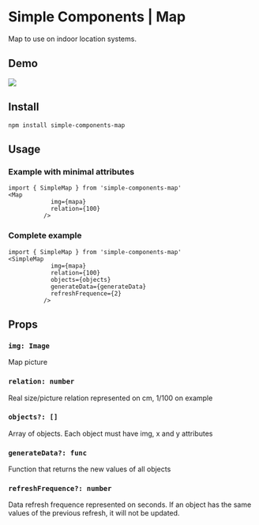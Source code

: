 # Simple Components | Map

Map to use on indoor location systems.


## Demo


![](https://anonymousart.s3.amazonaws.com/ezgif.com-gif-maker+(1).gif)


## Install

```
npm install simple-components-map
```

## Usage
### Example with minimal attributes
```
import { SimpleMap } from 'simple-components-map'
<Map
            img={mapa}
            relation={100}
          />
```

### Complete example
```
import { SimpleMap } from 'simple-components-map'
<SimpleMap
            img={mapa}
            relation={100}
            objects={objects}
            generateData={generateData}
            refreshFrequence={2}
          />
```

## Props
### `img: Image`
Map picture
### `relation: number`
Real size/picture relation represented on cm,  1/100 on example
### `objects?: []`
Array of objects. Each object must have img, x and y attributes
### `generateData?: func`
Function that returns the new values of all objects
### `refreshFrequence?: number`
Data refresh frequence represented on seconds. If an object has the same values of the previous refresh, it will not be updated.